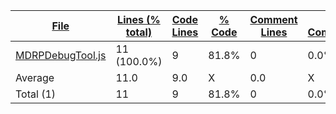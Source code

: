 
|[File](https://github.com/jojo2357/Music-Discord-Rich-Presence/tree/master/statistics%2Fjavascript%2Fname_ascending.md%2F)|[Lines (% total)](https://github.com/jojo2357/Music-Discord-Rich-Presence/tree/master/statistics%2Fjavascript%2Flines_descending.md%2F)|[Code Lines](https://github.com/jojo2357/Music-Discord-Rich-Presence/tree/master/statistics%2Fjavascript%2Fcode_ascending.md%2F)|[% Code](https://github.com/jojo2357/Music-Discord-Rich-Presence/tree/master/statistics%2Fjavascript%2Fproportion_code_descending.md%2F)|[Comment Lines](https://github.com/jojo2357/Music-Discord-Rich-Presence/tree/master/statistics%2Fjavascript%2Fcomments_descending.md%2F)|[% Comment](https://github.com/jojo2357/Music-Discord-Rich-Presence/tree/master/statistics%2Fjavascript%2Fproportion_comments_descending.md%2F)|[Blank Lines](https://github.com/jojo2357/Music-Discord-Rich-Presence/tree/master/statistics%2Fjavascript%2Fblanks_descending.md%2F)|[% Blank](https://github.com/jojo2357/Music-Discord-Rich-Presence/tree/master/statistics%2Fjavascript%2Fproportion_blanks_descending.md%2F)|
| --- | --- | --- | --- | --- | --- | --- | --- |
|[MDRPDebugTool.js](https://github.com/jojo2357/Music-Discord-Rich-Presence/tree/master/DebugTool%2FMDRPDebugTool.js)|11 (100.0%)|9|81.8%|0|0.0%|2|18.2%|
|Average |11.0|9.0|X|0.0|X|2.0|X|
|Total (1)|11|9|81.8%|0| 0.0%|2|18.2%|